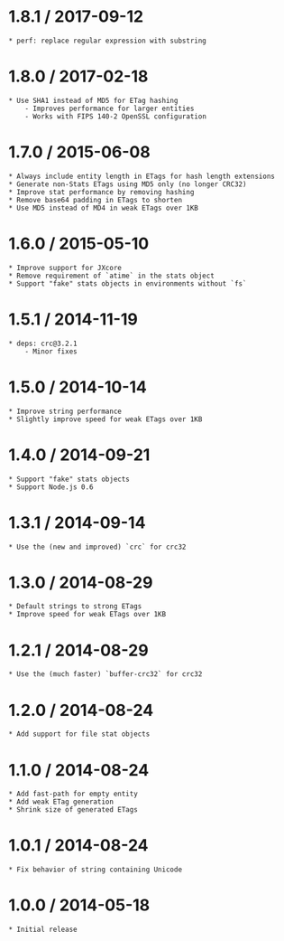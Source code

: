 1.8.1 / 2017-09-12
==================

	* perf: replace regular expression with substring

1.8.0 / 2017-02-18
==================

	* Use SHA1 instead of MD5 for ETag hashing
		- Improves performance for larger entities
		- Works with FIPS 140-2 OpenSSL configuration

1.7.0 / 2015-06-08
==================

	* Always include entity length in ETags for hash length extensions
	* Generate non-Stats ETags using MD5 only (no longer CRC32)
	* Improve stat performance by removing hashing
	* Remove base64 padding in ETags to shorten
	* Use MD5 instead of MD4 in weak ETags over 1KB

1.6.0 / 2015-05-10
==================

	* Improve support for JXcore
	* Remove requirement of `atime` in the stats object
	* Support "fake" stats objects in environments without `fs`

1.5.1 / 2014-11-19
==================

	* deps: crc@3.2.1
		- Minor fixes

1.5.0 / 2014-10-14
==================

	* Improve string performance
	* Slightly improve speed for weak ETags over 1KB

1.4.0 / 2014-09-21
==================

	* Support "fake" stats objects
	* Support Node.js 0.6

1.3.1 / 2014-09-14
==================

	* Use the (new and improved) `crc` for crc32

1.3.0 / 2014-08-29
==================

	* Default strings to strong ETags
	* Improve speed for weak ETags over 1KB

1.2.1 / 2014-08-29
==================

	* Use the (much faster) `buffer-crc32` for crc32

1.2.0 / 2014-08-24
==================

	* Add support for file stat objects

1.1.0 / 2014-08-24
==================

	* Add fast-path for empty entity
	* Add weak ETag generation
	* Shrink size of generated ETags

1.0.1 / 2014-08-24
==================

	* Fix behavior of string containing Unicode

1.0.0 / 2014-05-18
==================

	* Initial release
